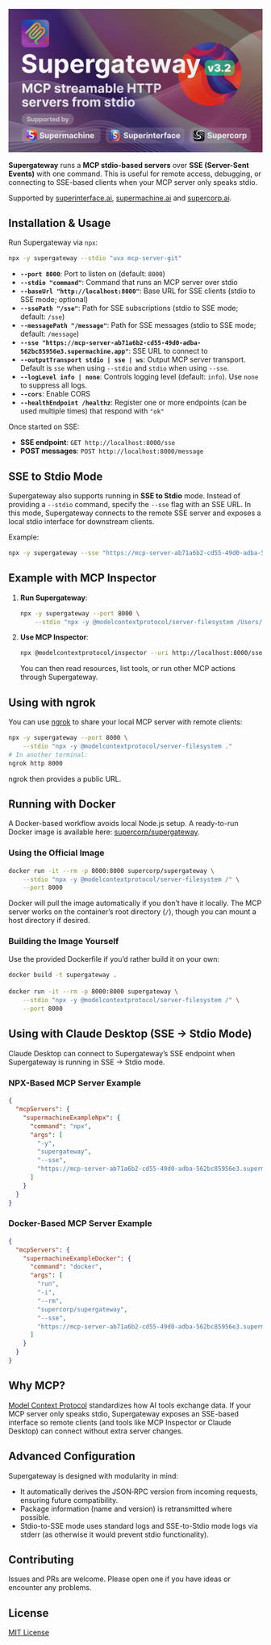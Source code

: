 ![Supergateway: Run stdio MCP servers over SSE](https://raw.githubusercontent.com/supercorp-ai/supergateway/main/supergateway.png)

**Supergateway** runs a **MCP stdio-based servers** over **SSE (Server-Sent Events)** with one command. This is useful for remote access, debugging, or connecting to SSE-based clients when your MCP server only speaks stdio.

Supported by [superinterface.ai](https://superinterface.ai), [supermachine.ai](https://supermachine.ai) and [supercorp.ai](https://supercorp.ai).

## Installation & Usage

Run Supergateway via `npx`:

```bash
npx -y supergateway --stdio "uvx mcp-server-git"
```

- **`--port 8000`**: Port to listen on (default: `8000`)
- **`--stdio "command"`**: Command that runs an MCP server over stdio
- **`--baseUrl "http://localhost:8000"`**: Base URL for SSE clients (stdio to SSE mode; optional)
- **`--ssePath "/sse"`**: Path for SSE subscriptions (stdio to SSE mode; default: `/sse`)
- **`--messagePath "/message"`**: Path for SSE messages (stdio to SSE mode; default: `/message`)
- **`--sse "https://mcp-server-ab71a6b2-cd55-49d0-adba-562bc85956e3.supermachine.app"`**: SSE URL to connect to
- **`--outputTransport stdio | sse | ws`**: Output MCP server transport. Default is `sse` when using `--stdio` and `stdio` when using `--sse`.
- **`--logLevel info | none`**: Controls logging level (default: `info`). Use `none` to suppress all logs.
- **`--cors`**: Enable CORS
- **`--healthEndpoint /healthz`**: Register one or more endpoints (can be used multiple times) that respond with `"ok"`

Once started on SSE:

- **SSE endpoint**: `GET http://localhost:8000/sse`
- **POST messages**: `POST http://localhost:8000/message`

## SSE to Stdio Mode

Supergateway also supports running in **SSE to Stdio** mode. Instead of providing a `--stdio` command, specify the `--sse` flag with an SSE URL. In this mode, Supergateway connects to the remote SSE server and exposes a local stdio interface for downstream clients.

Example:

```bash
npx -y supergateway --sse "https://mcp-server-ab71a6b2-cd55-49d0-adba-562bc85956e3.supermachine.app"
```

## Example with MCP Inspector

1. **Run Supergateway**:
   ```bash
   npx -y supergateway --port 8000 \
       --stdio "npx -y @modelcontextprotocol/server-filesystem /Users/MyName/Desktop"
   ```
2. **Use MCP Inspector**:
   ```bash
   npx @modelcontextprotocol/inspector --uri http://localhost:8000/sse
   ```
   You can then read resources, list tools, or run other MCP actions through Supergateway.

## Using with ngrok

You can use [ngrok](https://ngrok.com/) to share your local MCP server with remote clients:

```bash
npx -y supergateway --port 8000 \
    --stdio "npx -y @modelcontextprotocol/server-filesystem ."
# In another terminal:
ngrok http 8000
```

ngrok then provides a public URL.

## Running with Docker

A Docker-based workflow avoids local Node.js setup. A ready-to-run Docker image is available here:
[supercorp/supergateway](https://hub.docker.com/r/supercorp/supergateway).

### Using the Official Image

```bash
docker run -it --rm -p 8000:8000 supercorp/supergateway \
    --stdio "npx -y @modelcontextprotocol/server-filesystem /" \
    --port 8000
```

Docker will pull the image automatically if you don’t have it locally. The MCP server works on the container’s root directory (`/`), though you can mount a host directory if desired.

### Building the Image Yourself

Use the provided Dockerfile if you’d rather build it on your own:

```bash
docker build -t supergateway .

docker run -it --rm -p 8000:8000 supergateway \
    --stdio "npx -y @modelcontextprotocol/server-filesystem /" \
    --port 8000
```

## Using with Claude Desktop (SSE → Stdio Mode)

Claude Desktop can connect to Supergateway’s SSE endpoint when Supergateway is running in SSE → Stdio mode.

### NPX-Based MCP Server Example

```json
{
  "mcpServers": {
    "supermachineExampleNpx": {
      "command": "npx",
      "args": [
        "-y",
        "supergateway",
        "--sse",
        "https://mcp-server-ab71a6b2-cd55-49d0-adba-562bc85956e3.supermachine.app"
      ]
    }
  }
}
```

### Docker-Based MCP Server Example

```json
{
  "mcpServers": {
    "supermachineExampleDocker": {
      "command": "docker",
      "args": [
        "run",
        "-i",
        "--rm",
        "supercorp/supergateway",
        "--sse",
        "https://mcp-server-ab71a6b2-cd55-49d0-adba-562bc85956e3.supermachine.app"
      ]
    }
  }
}
```

## Why MCP?

[Model Context Protocol](https://spec.modelcontextprotocol.io/) standardizes how AI tools exchange data. If your MCP server only speaks stdio, Supergateway exposes an SSE-based interface so remote clients (and tools like MCP Inspector or Claude Desktop) can connect without extra server changes.

## Advanced Configuration

Supergateway is designed with modularity in mind:

- It automatically derives the JSON‑RPC version from incoming requests, ensuring future compatibility.
- Package information (name and version) is retransmitted where possible.
- Stdio-to-SSE mode uses standard logs and SSE-to-Stdio mode logs via stderr (as otherwise it would prevent stdio functionality).

## Contributing

Issues and PRs are welcome. Please open one if you have ideas or encounter any problems.

## License

[MIT License](./LICENSE)
